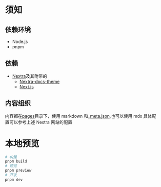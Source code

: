 # 须知

## 依赖环境

- Node.js
- pnpm

## 依赖

- [Nextra](https://nextra.site/)及其附带的
    - [Nextra-docs-theme](https://nextra.site/docs/docs-theme/start)
    - [Next.js](https://nextjs.org)

## 内容组织

内容都在[pages](./pages)目录下，使用 markdown 和[\_meta.json](./pages/_meta.json),也可以使用 mdx
具体配置可以参考上述 Nextra 网站的配置

# 本地预览

```bash
# 构建
pnpm build
# 预览
pnpm preview
# 开发
pnpm dev
```
